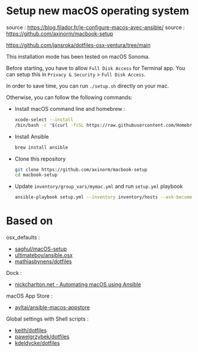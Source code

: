 # Setup new macOS operating system

source : https://blog.filador.fr/je-configure-macos-avec-ansible/
source : https://github.com/axinorm/macbook-setup

https://github.com/jansroka/dotfiles-osx-ventura/tree/main

This installation mode has been tested on macOS Sonoma.

Before starting, you have to allow ``Full Disk Access`` for Terminal app. You can setup this in ``Privacy & Security`` > ``Full Disk Access``.

In order to save time, you can run ``./setup.sh`` directly on your mac.

Otherwise, you can follow the following commands:

* Install macOS command line and homebrew :

  ```sh
  xcode-select --install
  /bin/bash -c "$(curl -fsSL https://raw.githubusercontent.com/Homebrew/install/HEAD/install.sh)"
  ```

* Install Ansible

  ```sh
  brew install ansible
  ```

* Clone this repository

  ```sh
  git clone https://github.com/axinorm/macbook-setup
  cd macbook-setup
  ```

* Update ``inventory/group_vars/mymac.yml`` and run ``setup.yml`` playbook

  ```sh
  ansible-playbook setup.yml --inventory inventory/hosts --ask-become-pass
  ```

# Based on

osx_defaults :
* [saghul/macOS-setup](https://github.com/saghul/macOS-setup/blob/master/tasks/macos-defaults.yml)
* [ultimateboy/ansible.osx](https://github.com/ultimateboy/ansible.osx/tree/master/roles/ultimateboy.osxdefaults/tasks)
* [mathiasbynens/dotfiles](https://github.com/mathiasbynens/dotfiles/blob/master/.macos)

Dock :
* [nickcharlton.net - Automating macOS using Ansible](https://nickcharlton.net/posts/automating-macos-using-ansible.html)

macOS App Store :
* [ayltai/ansible-macos-appstore](https://github.com/ayltai/ansible-macos-appstore)

Global settings with Shell scripts :
* [keith/dotfiles](https://github.com/keith/dotfiles/blob/main/osx/defaults.sh)
* [pawelgrzybek/dotfiles](https://github.com/pawelgrzybek/dotfiles/blob/master/setup-macos.sh)
* [kdeldycke/dotfiles](https://github.com/kdeldycke/dotfiles/blob/main/macos-config.sh)
